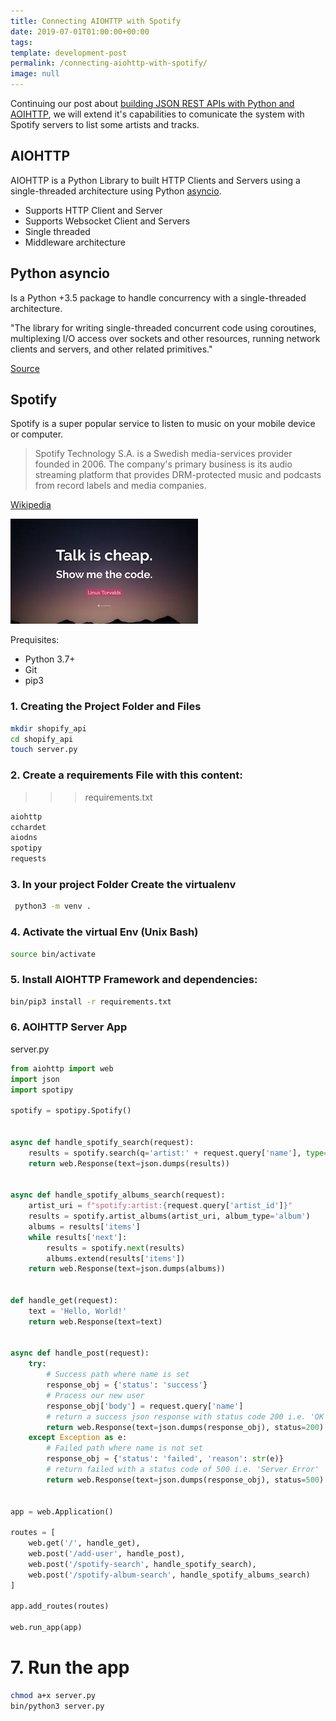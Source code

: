 ```yaml
---
title: Connecting AIOHTTP with Spotify
date: 2019-07-01T01:00:00+00:00
tags:
template: development-post
permalink: /connecting-aiohttp-with-spotify/
image: null
---
```


Continuing our post about [building JSON REST APIs with Python and AOIHTTP](https://cobuildlab.com/development-blog/my-first-json-rest-api-with-aiohttp/), we will extend it's capabilities to comunicate the system with Spotify servers to list some artists and tracks.

## AIOHTTP

AIOHTTP is a Python Library to built HTTP Clients and Servers using a single-threaded architecture using Python [asyncio](https://aiohttp.readthedocs.io/en/stable/glossary.html#term-asyncio).

- Supports HTTP Client and Server
- Supports Websocket Client and Servers
- Single threaded
- Middleware architecture


## Python asyncio

Is a Python +3.5 package to handle concurrency with a single-threaded architecture.

"The library for writing single-threaded concurrent code using coroutines, multiplexing I/O access over sockets and other resources, running network clients and servers, and other related primitives."

[Source](https://aiohttp.readthedocs.io/en/stable/glossary.html#term-asyncio)


## Spotify

Spotify is a super popular service to listen to music on your mobile device or computer.

> Spotify Technology S.A. is a Swedish media-services provider founded in 2006. The company's primary business is its audio streaming platform that provides DRM-protected music and podcasts from record labels and media companies.

[Wikipedia](https://en.wikipedia.org/wiki/Spotify)

![Show me the code](media/show-me-the-code.jpeg)

Prequisites:

- Python 3.7+
- Git
- pip3


### 1. Creating the Project Folder and Files

```sh
mkdir shopify_api
cd shopify_api
touch server.py
```

### 2. Create a requirements File with this content:

>>> requirements.txt
```bash
aiohttp
cchardet
aiodns
spotipy
requests
```

### 3. In your project Folder Create the virtualenv

```bash
 python3 -m venv .
 ```

 ### 4. Activate the virtual Env (Unix Bash)

 ```bash
 source bin/activate
 ```

### 5. Install AIOHTTP Framework and dependencies:

```bash
bin/pip3 install -r requirements.txt
```

### 6. AOIHTTP Server App

server.py

```python
from aiohttp import web
import json
import spotipy

spotify = spotipy.Spotify()


async def handle_spotify_search(request):
    results = spotify.search(q='artist:' + request.query['name'], type='artist')
    return web.Response(text=json.dumps(results))


async def handle_spotify_albums_search(request):
    artist_uri = f"spotify:artist:{request.query['artist_id']}"
    results = spotify.artist_albums(artist_uri, album_type='album')
    albums = results['items']
    while results['next']:
        results = spotify.next(results)
        albums.extend(results['items'])
    return web.Response(text=json.dumps(albums))


def handle_get(request):
    text = 'Hello, World!'
    return web.Response(text=text)


async def handle_post(request):
    try:
        # Success path where name is set
        response_obj = {'status': 'success'}
        # Process our new user
        response_obj['body'] = request.query['name']
        # return a success json response with status code 200 i.e. 'OK'
        return web.Response(text=json.dumps(response_obj), status=200)
    except Exception as e:
        # Failed path where name is not set
        response_obj = {'status': 'failed', 'reason': str(e)}
        # return failed with a status code of 500 i.e. 'Server Error'
        return web.Response(text=json.dumps(response_obj), status=500)


app = web.Application()

routes = [
    web.get('/', handle_get),
    web.post('/add-user', handle_post),
    web.post('/spotify-search', handle_spotify_search),
    web.post('/spotify-album-search', handle_spotify_albums_search)
]

app.add_routes(routes)

web.run_app(app)

```


# 7. Run the app

```sh
chmod a+x server.py
bin/python3 server.py
```
